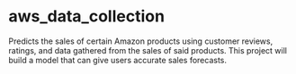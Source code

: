 # aws_data_collection
Predicts the sales of certain Amazon products using customer reviews, ratings, and data gathered from the sales of said products. This project will build a model that can give users accurate sales forecasts.
